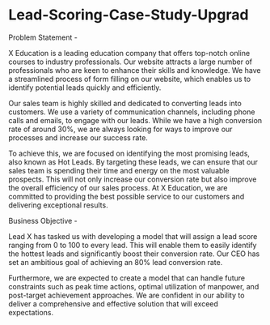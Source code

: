 # Lead-Scoring-Case-Study-Upgrad
Problem Statement - 

X Education is a leading education company that offers top-notch online courses to industry professionals. Our website attracts a large number of professionals who are keen to enhance their skills and knowledge. We have a streamlined process of form filling on our website, which enables us to identify potential leads quickly and efficiently.

Our sales team is highly skilled and dedicated to converting leads into customers. We use a variety of communication channels, including phone calls and emails, to engage with our leads. While we have a high conversion rate of around 30%, we are always looking for ways to improve our processes and increase our success rate.

To achieve this, we are focused on identifying the most promising leads, also known as Hot Leads. By targeting these leads, we can ensure that our sales team is spending their time and energy on the most valuable prospects. This will not only increase our conversion rate but also improve the overall efficiency of our sales process. At X Education, we are committed to providing the best possible service to our customers and delivering exceptional results.

Business Objective - 

Lead X has tasked us with developing a model that will assign a lead score ranging from 0 to 100 to every lead. This will enable them to easily identify the hottest leads and significantly boost their conversion rate. Our CEO has set an ambitious goal of achieving an 80% lead conversion rate.

Furthermore, we are expected to create a model that can handle future constraints such as peak time actions, optimal utilization of manpower, and post-target achievement approaches. We are confident in our ability to deliver a comprehensive and effective solution that will exceed expectations.
